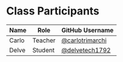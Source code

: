 # Class Participants

| Name | Role | GitHub Username |
|-----|----|--------|
| Carlo | Teacher | [@carlotrimarchi](https://github.com/carlotrimarchi)|
| Delve | Student | [@delvetech1792](https://github.com/delvetech1792) |
